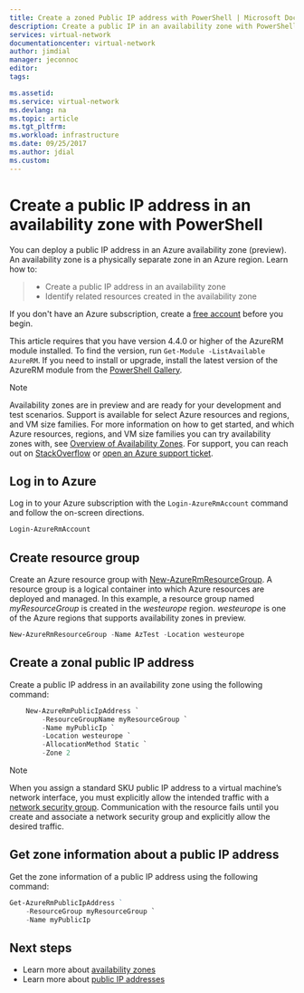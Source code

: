 ```yaml
---
title: Create a zoned Public IP address with PowerShell | Microsoft Docs
description: Create a public IP in an availability zone with PowerShell.
services: virtual-network
documentationcenter: virtual-network
author: jimdial
manager: jeconnoc
editor: 
tags: 

ms.assetid: 
ms.service: virtual-network
ms.devlang: na
ms.topic: article
ms.tgt_pltfrm: 
ms.workload: infrastructure
ms.date: 09/25/2017
ms.author: jdial
ms.custom: 
---
```


# Create a public IP address in an availability zone with PowerShell

You can deploy a public IP address in an Azure availability zone (preview). An availability zone is a physically separate zone in an Azure region. Learn how to:

> * Create a public IP address in an availability zone
> * Identify related resources created in the availability zone
  

If you don't have an Azure subscription, create a [free account](https://azure.microsoft.com/free/?WT.mc_id=A261C142F) before you begin.

This article requires that you have version 4.4.0 or higher of the AzureRM module installed. To find the version, run `Get-Module -ListAvailable AzureRM`. If you need to install or upgrade, install the latest version of the AzureRM module from the [PowerShell Gallery](https://www.powershellgallery.com/packages/AzureRM).

> [!NOTE]
> Availability zones are in preview and are ready for your development and test scenarios. Support is available for select Azure resources and regions, and VM size families. For more information on how to get started, and which Azure resources, regions, and VM size families you can try availability zones with, see [Overview of Availability Zones](https://docs.microsoft.com/azure/load-balancer/load-balancer-standard-overview). For support, you can reach out on [StackOverflow](https://stackoverflow.com/questions/tagged/azure-availability-zones) or [open an Azure support ticket](../azure-supportability/how-to-create-azure-support-request.md?toc=%2fazure%2fvirtual-network%2ftoc.json).

## Log in to Azure

Log in to your Azure subscription with the `Login-AzureRmAccount` command and follow the on-screen directions.

```powershell
Login-AzureRmAccount
```
## Create resource group

Create an Azure resource group with [New-AzureRmResourceGroup](/powershell/module/azurerm.resources/new-azurermresourcegroup). A resource group is a logical container into which Azure resources are deployed and managed. In this example, a resource group named *myResourceGroup* is created in the *westeurope* region. *westeurope* is one of the Azure regions that supports availability zones in preview.

```powershell
New-AzureRmResourceGroup -Name AzTest -Location westeurope
```

## Create a zonal public IP address

Create a public IP address in an availability zone using the following command:

```powershell
    New-AzureRmPublicIpAddress `
        -ResourceGroupName myResourceGroup `
        -Name myPublicIp `
        -Location westeurope `
        -AllocationMethod Static `
        -Zone 2
```

> [!NOTE]
> When you assign a standard SKU public IP address to a virtual machine’s network interface, you must explicitly allow the intended traffic with a [network security group](security-overview.md#network-security-groups). Communication with the resource fails until you create and associate a network security group and explicitly allow the desired traffic.

## Get zone information about a public IP address

Get the zone information of a public IP address using the following command:

```powershell
Get-AzureRmPublicIpAddress ` 
    -ResourceGroup myResourceGroup `
    -Name myPublicIp
```

## Next steps

- Learn more about [availability zones](https://docs.microsoft.com/azure/load-balancer/load-balancer-standard-overview)
- Learn more about [public IP addresses](virtual-network-public-ip-address.md?toc=%2fazure%2fvirtual-network%2ftoc.json) 